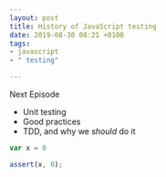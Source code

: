 ```yaml
---
layout: post
title: History of JavaScript testing
date: 2019-08-30 08:21 +0100
tags:
- javascript
- " testing"

---
```

Next Episode

* Unit testing
* Good practices
* TDD, and why we _should_ do it

```javascript
var x = 0

assert(x, 0);
````